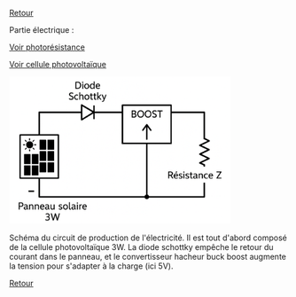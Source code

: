 [Retour](README.md)

Partie électrique :

[Voir photorésistance](photores.md)

[Voir cellule photovoltaïque](cellule_ph.md)

<img src="Images/circuit1.png" width="400">

Schéma du circuit de production de l'électricité. Il est tout d'abord composé de la cellule photovoltaïque 3W. La diode schottky empêche le retour du courant dans le panneau, et le convertisseur hacheur buck boost augmente la tension pour s'adapter à la charge (ici 5V).

[Retour](README.md)
